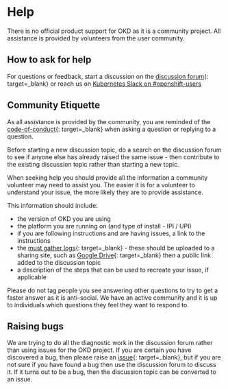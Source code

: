 # Help

There is no official product support for OKD as it is a community project. All assistance is provided by volunteers from the user community.

## How to ask for help

For questions or feedback, start a discussion on the [discussion forum](https://github.com/openshift/okd/discussions){: target=_blank} or reach us on [Kubernetes Slack on #openshift-users](https://kubernetes.slack.com/)

## Community Etiquette

As all assistance is provided by the community, you are reminded of the [code-of-conduct](community.md#code-of-conduct){: target=_blank} when asking a question or replying to a question.

Before starting a new discussion topic, do a search on the discussion forum to see if anyone else has already raised the same issue - then contribute to the existing discussion topic rather than starting a new topic.

When seeking help you should provide all the information a community volunteer may need to assist you.  The easier it is for a volunteer to understand your issue, the more likely they are to provide assistance.

This information should include:

- the version of OKD you are using
- the platform you are running on (and type of install - IPI / UPI)
- if you are following instructions and are having issues, a link to the instructions
- the [must gather logs](https://docs.okd.io/latest/support/gathering-cluster-data.html){: target=_blank} - these should be uploaded to a sharing site, such as [Google Drive](https://drive.google.com/drive/){: target=_blank} then a public link added to the discussion topic
- a description of the steps that can be used to recreate your issue, if applicable

Please do not tag people you see answering other questions to try to get a faster answer as it is anti-social.  We have an active community and it is up to individuals which questions they feel they want to respond to.

## Raising bugs

We are trying to do all the diagnostic work in the discussion forum rather than using issues for the OKD project.  If you are certain you have discovered a bug, then please raise an [issue](https://github.com/openshift/okd/issues){: target=_blank}, but if you are not sure if you have found a bug then use the discussion forum to discuss it.  If it turns out to be a bug, then the discussion topic can be converted to an issue.
